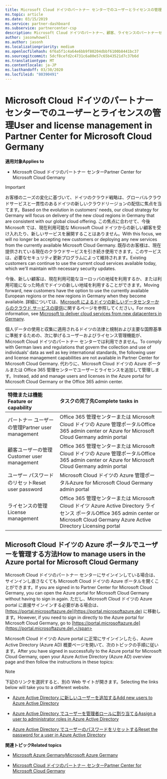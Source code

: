 ```yaml
---
title: Microsoft Cloud ドイツのパートナー センターでのユーザーとライセンスの管理 | Microsoft Cloud ドイツのパートナー センター
ms.topic: article
ms.date: 03/15/2019
ms.service: partner-dashboard
ms.subservice: partnercenter-csp
description: Microsoft Cloud ドイツのパートナー、顧客、ライセンスのパートナーセンターを管理する方法と場所、およびパスワードのリセットについて説明します。
author: jasonwhowell
ms.author: jasonh
ms.localizationpriority: medium
ms.openlocfilehash: 6f6a5f1c4a64e6bb9f80204dbbf6100b8441bc37
ms.sourcegitcommit: 5dcf8cefd2c4731c6a80e57c65b43521d7c37b6d
ms.translationtype: MT
ms.contentlocale: ja-JP
ms.lasthandoff: 03/30/2020
ms.locfileid: "80390491"
---
```

# <a name="user-and-license-management-in-partner-center-for-microsoft-cloud-germany"></a><span data-ttu-id="fbdd2-103">Microsoft Cloud ドイツのパートナー センターでのユーザーとライセンスの管理</span><span class="sxs-lookup"><span data-stu-id="fbdd2-103">User and license management in Partner Center for Microsoft Cloud Germany</span></span>

<span data-ttu-id="fbdd2-104">**適用対象**</span><span class="sxs-lookup"><span data-stu-id="fbdd2-104">**Applies to**</span></span>

-  <span data-ttu-id="fbdd2-105">Microsoft Cloud ドイツのパートナー センター</span><span class="sxs-lookup"><span data-stu-id="fbdd2-105">Partner Center for Microsoft Cloud Germany</span></span>

> [!IMPORTANT]
> <span data-ttu-id="fbdd2-106">お客様のニーズの変化に基づいて、ドイツのクラウド戦略は、グローバルクラウドサービスと一貫性のあるドイツの新しいクラウドリージョンの配信に焦点を当てます。</span><span class="sxs-lookup"><span data-stu-id="fbdd2-106">Based on the evolution in customers' needs, our cloud strategy for Germany will focus on delivery of the new cloud regions in Germany that are consistent with our global cloud offering.</span></span> <span data-ttu-id="fbdd2-107">この焦点に合わせて、今後 Microsoft では、現在利用可能な Microsoft Cloud ドイツからの新しい顧客を受け入れたり、新しいサービスを展開することはありません。</span><span class="sxs-lookup"><span data-stu-id="fbdd2-107">With this focus, we will no longer be accepting new customers or deploying any new services from the currently available Microsoft Cloud Germany.</span></span> <span data-ttu-id="fbdd2-108">既存のお客様は、現在提供されている現在のクラウドサービスを引き続き使用できます。このサービスは、必要なセキュリティ更新プログラムによって維持されます。</span><span class="sxs-lookup"><span data-stu-id="fbdd2-108">Existing customers can continue to use the current cloud services available today, which we'll maintain with necessary security updates.</span></span>
>  
> <span data-ttu-id="fbdd2-109">今後、新しい顧客は、現在利用可能なヨーロッパの地域を利用するか、または利用可能になった時点でドイツの新しい地域を利用することができます。</span><span class="sxs-lookup"><span data-stu-id="fbdd2-109">Moving forward, new customers have the option to use the currently available European regions or the new regions in Germany when they become available.</span></span> <span data-ttu-id="fbdd2-110">詳細については、[Microsoft によるドイツの新しいデータセンターからのクラウド サービスの提供](https://news.microsoft.com/europe/2018/08/31/microsoft-to-deliver-cloud-services-from-new-datacentres-in-germany-in-2019-to-meet-evolving-customer-needs/)に関するページを参照してください。</span><span class="sxs-lookup"><span data-stu-id="fbdd2-110">For more information, see [Microsoft to deliver cloud services from new datacenters in Germany](https://news.microsoft.com/europe/2018/08/31/microsoft-to-deliver-cloud-services-from-new-datacentres-in-germany-in-2019-to-meet-evolving-customer-needs/).</span></span>

<span data-ttu-id="fbdd2-111">個人データの使用と収集に適用されるドイツの法律と規制および主要な国際基準に準拠するための、次に挙げるユーザーおよびライセンス管理機能が、Microsoft Cloud ドイツのパートナー センターでは利用できません。</span><span class="sxs-lookup"><span data-stu-id="fbdd2-111">To comply with German laws and regulations that govern the collection and use of individuals' data as well as key international standards, the following user and license management capabilities are not available in Partner Center for Microsoft Cloud Germany.</span></span> <span data-ttu-id="fbdd2-112">代わりに、Microsoft Cloud ドイツの Azure ポータルまたは Office 365 管理センターでユーザーとライセンスを追加して管理します。</span><span class="sxs-lookup"><span data-stu-id="fbdd2-112">Instead, add and manage users and licenses in the Azure portal for Microsoft Cloud Germany or the Office 365 admin center.</span></span>

<span data-ttu-id="fbdd2-113">特徴または機能</span><span class="sxs-lookup"><span data-stu-id="fbdd2-113">Feature or capability</span></span> | <span data-ttu-id="fbdd2-114">タスクの完了先</span><span class="sxs-lookup"><span data-stu-id="fbdd2-114">Complete tasks in</span></span>
:--- | :---
<span data-ttu-id="fbdd2-115">パートナー ユーザーの管理</span><span class="sxs-lookup"><span data-stu-id="fbdd2-115">Partner user management</span></span> | <span data-ttu-id="fbdd2-116">Office 365 管理センターまたは Microsoft Cloud ドイツの Azure 管理ポータル</span><span class="sxs-lookup"><span data-stu-id="fbdd2-116">Office 365 admin center or Azure for Microsoft Cloud Germany admin portal</span></span>
<span data-ttu-id="fbdd2-117">顧客ユーザーの管理</span><span class="sxs-lookup"><span data-stu-id="fbdd2-117">Customer user management</span></span> | <span data-ttu-id="fbdd2-118">Office 365 管理センターまたは Microsoft Cloud ドイツの Azure 管理ポータル</span><span class="sxs-lookup"><span data-stu-id="fbdd2-118">Office 365 admin center or Azure for Microsoft Cloud Germany admin portal</span></span>
<span data-ttu-id="fbdd2-119">ユーザー パスワードのリセット</span><span class="sxs-lookup"><span data-stu-id="fbdd2-119">Reset user password</span></span> | <span data-ttu-id="fbdd2-120">Microsoft Cloud ドイツの Azure 管理ポータル</span><span class="sxs-lookup"><span data-stu-id="fbdd2-120">Azure for Microsoft Cloud Germany admin portal</span></span>
<span data-ttu-id="fbdd2-121">ライセンスの管理</span><span class="sxs-lookup"><span data-stu-id="fbdd2-121">License management</span></span> | <span data-ttu-id="fbdd2-122">Office 365 管理センターまたは Microsoft Cloud ドイツ Azure Active Directory ライセンス ポータル</span><span class="sxs-lookup"><span data-stu-id="fbdd2-122">Office 365 admin center or Microsoft Cloud Germany Azure Active Directory Licensing portal</span></span>

## <a name="how-to-manage-users-in-the-azure-portal-for-microsoft-cloud-germany"></a><span data-ttu-id="fbdd2-123">Microsoft Cloud ドイツの Azure ポータルでユーザーを管理する方法</span><span class="sxs-lookup"><span data-stu-id="fbdd2-123">How to manage users in the Azure portal for Microsoft Cloud Germany</span></span> 

<span data-ttu-id="fbdd2-124">Microsoft Cloud ドイツのパートナー センターにサインインしている場合は、サインインし直さなくても Microsoft Cloud ドイツの Azure ポータルを開くことができます。</span><span class="sxs-lookup"><span data-stu-id="fbdd2-124">If you are signed in to Partner Center for Microsoft Cloud Germany, you can open the Azure portal for Microsoft Cloud Germany without having to sign in again.</span></span> <span data-ttu-id="fbdd2-125">ただし、Microsoft Cloud ドイツの Azure portal に直接サインインする必要がある場合は、[https://portal.microsoftazure.de](https://portal.microsoftazure.de) に移動します。</span><span class="sxs-lookup"><span data-stu-id="fbdd2-125">However, if you need to sign in directly to the Azure portal for Microsoft Cloud Germany, go to [https://portal.microsoftazure.de](https://portal.microsoftazure.de).</span></span> 

<span data-ttu-id="fbdd2-126">Microsoft Cloud ドイツの Azure portal に正常にサインインしたら、Azure Active Directory (Azure AD) 概要ページを開いて、次のトピックの手順に従います。</span><span class="sxs-lookup"><span data-stu-id="fbdd2-126">After you have signed in successfully to the Azure portal for Microsoft Cloud Germany, open your Azure Active Directory (Azure AD) overview page and then follow the instructions in these topics:</span></span>

> [!NOTE]  
> <span data-ttu-id="fbdd2-127">下記のリンクを選択すると、別の Web サイトが開きます。</span><span class="sxs-lookup"><span data-stu-id="fbdd2-127">Selecting the links below will take you to a different website.</span></span> 

-  [<span data-ttu-id="fbdd2-128">Azure Active Directory に新しいユーザーを追加する</span><span class="sxs-lookup"><span data-stu-id="fbdd2-128">Add new users to Azure Active Directory</span></span>](https://docs.microsoft.com/azure/active-directory/active-directory-users-create-azure-portal)

-  [<span data-ttu-id="fbdd2-129">Azure Active Directory でユーザーを管理者ロールに割り当てる</span><span class="sxs-lookup"><span data-stu-id="fbdd2-129">Assign a user to administrator roles in Azure Active Directory</span></span>](https://docs.microsoft.com/azure/active-directory/active-directory-users-assign-role-azure-portal)

-  [<span data-ttu-id="fbdd2-130">Azure Active Directory でユーザーのパスワードをリセットする</span><span class="sxs-lookup"><span data-stu-id="fbdd2-130">Reset the password for a user in Azure Active Directory</span></span>](https://docs.microsoft.com/azure/active-directory/active-directory-users-reset-password-azure-portal)

<span data-ttu-id="fbdd2-131">**関連トピック**</span><span class="sxs-lookup"><span data-stu-id="fbdd2-131">**Related topics**</span></span>

-  [<span data-ttu-id="fbdd2-132">Microsoft Azure Germany</span><span class="sxs-lookup"><span data-stu-id="fbdd2-132">Microsoft Azure Germany</span></span>](https://azure.microsoft.com/global-infrastructure/germany/)

-  [<span data-ttu-id="fbdd2-133">Microsoft Cloud ドイツのパートナー センター</span><span class="sxs-lookup"><span data-stu-id="fbdd2-133">Partner Center for Microsoft Cloud Germany</span></span>](partner-center-for-microsoft-cloud-germany.md)


